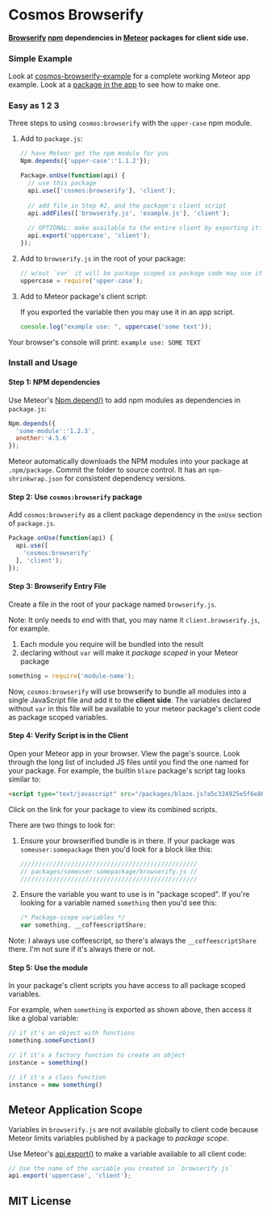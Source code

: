 # Cosmos Browserify

#### [Browserify](http://browserify.org) [npm](http://npmjs.org) dependencies in [Meteor](http://meteor.com) packages for **client side** use.

### Simple Example

Look at [cosmos-browserify-example](http://github.com/elidoran/cosmos-browserify-example) 
for a complete working Meteor app example. Look at a [package in the app](http://github.com/elidoran/cosmos-browserify-example/tree/master/packages/browserify-example) 
to see how to make one.

### Easy as 1 2 3

Three steps to using `cosmos:browserify` with the `upper-case` npm module.

1. Add to `package.js`:

    ```javascript
    // have Meteor get the npm module for you
    Npm.depends({'upper-case':'1.1.2'});

    Package.onUse(function(api) {
      // use this package
      api.use(['cosmos:browserify'], 'client');
      
      // add file in Step #2, and the package's client script
      api.addFiles(['browserify.js', 'example.js'], 'client');
      
      // OPTIONAL: make available to the entire client by exporting it:
      api.export('uppercase', 'client');
    });
    ```

2. Add to `browserify.js` in the root of your package:

    ```javascript
    // w/out `var` it will be package scoped so package code may use it
    uppercase = require('upper-case');
    ```

3. Add to Meteor package's client script:

    If you exported the variable then you may use it in an app script.
    
    ```javascript
    console.log("example use: ", uppercase('some text'));
    ```

Your browser's console will print: `example use: SOME TEXT`


### Install and Usage

#### Step 1: NPM dependencies

Use Meteor's [Npm.depend()](http://docs.meteor.com/#/full/Npm-depends) to add npm
modules as dependencies in `package.js`:

```javascript
Npm.depends({
  'some-module':'1.2.3',
  another:'4.5.6'
});
```

Meteor automatically downloads the NPM modules into your package
at `.npm/package`. Commit the folder to source control. It has an
`npm-shrinkwrap.json` for consistent dependency versions.

#### Step 2: Use `cosmos:browserify` package

Add `cosmos:browserify` as a client package dependency in the `onUse` section
of `package.js`.

```javascript
Package.onUse(function(api) {
  api.use([
    'cosmos:browserify'
  ], 'client');
});
```

#### Step 3: Browserify Entry File

Create a file in the root of your package named `browserify.js`.

Note: It only needs to *end* with that, you may name it `client.browserify.js`,
for example.

1. Each module you require will be bundled into the result
2. declaring without `var` will make it *package scoped* in your Meteor package

```javascript
something = require('module-name');
```

Now, `cosmos:browserify` will use browserify to bundle all modules into a single
JavaScript file and add it to the **client side**. The variables declared
without `var` in this file will be available to your meteor package's client
code as package scoped variables.

#### Step 4: Verify Script is in the Client

Open your Meteor app in your browser. View the page's source. Look through the
long list of included JS files until you find the one named for your package.
For example, the builtin `blaze` package's script tag looks similar to:

```html
<script type="text/javascript" src="/packages/blaze.js?a5c324925e5f6e800a4"></script>
```

Click on the link for your package to view its combined scripts.

There are two things to look for:

1. Ensure your browserified bundle is in there. If your package was
`someuser:somepackage` then you'd look for a block like this:

    ```javascript
    /////////////////////////////////////////////////
    // packages/someuser:somepackage/browserify.js //
    /////////////////////////////////////////////////
    ```

2. Ensure the variable you want to use is in "package scoped". If you're looking
for a variable named `something` then you'd see this:

    ```javascript
    /* Package-scope variables */
    var something, __coffeescriptShare;
    ```

Note: I always use coffeescript, so there's always the `__coffeescriptShare` there.
I'm not sure if it's always there or not.


#### Step 5: Use the module

In your package's client scripts you have access to all package scoped variables.

For example, when `something` is exported as shown above, then access it like
a global variable:

```javascript
// if it's an object with functions
something.someFunction()

// if it's a factory function to create an object
instance = something()

// if it's a class function
instance = new something()
```

## Meteor Application Scope

Variables in `browserify.js` are not available globally to client code because Meteor limits variables published by a package to *package scope*.

Use Meteor's [api.export()](http://docs.meteor.com/#/full/pack_export) to make a variable available to all client code:

```javascript
// Use the name of the variable you created in `browserify.js`
api.export('uppercase', 'client');
```

## MIT License
